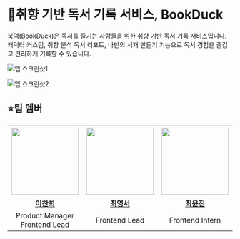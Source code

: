 # 📕취향 기반 독서 기록 서비스, BookDuck

북덕(BookDuck)은 독서를 즐기는 사람들을 위한 취향 기반 독서 기록 서비스입니다.
캐릭터 커스텀, 취향 분석 독서 리포트, 나만의 서재 만들기 기능으로 독서 경험을 즐겁고 편리하게 기록할 수 있습니다.

![앱 스크린샷1](https://github.com/user-attachments/assets/48135be6-60a2-4079-9877-4ad985d90447)

![앱 스크린샷2](https://github.com/user-attachments/assets/0dabef84-0731-44ae-8097-6d977cc3a0b9)

## ⭐️팀 멤버
<table>
  <tr height="160px">
    <td width="300px" align="center">
      <a href="https://github.com/hyerindev">
        <img height="150px" width="150px" src="https://avatars.githubusercontent.com/hyerindev" />
      </a>
    </td>
    <td width="300px" align="center">
      <a href="https://github.com/rwaeng">
        <img height="150px" width="150px" src="https://avatars.githubusercontent.com/rwaeng" />
      </a>
    </td>
    <td width="300px" align="center">
      <a href="https://github.com/sj0919">
        <img height="150px" width="150px" src="https://avatars.githubusercontent.com/sj0919" />
      </a>
    </td>
  </tr>
  <tr height="30px">
    <td align="center">
      <a href="https://github.com/ch9968">
        <b>이찬희</b>
      </a>
    </td>
    <td align="center">
      <a href="https://github.com/YoungseoChoi23">
        <b>최영서</b>
      </a>
    </td>
    <td align="center">
      <a href="https://github.com/yoonjin-C">
        <b>최윤진</b>
      </a>
    </td>
  </tr>
  <tr height="30px">
    <td align="center">
      Product Manager <br>
      Frontend Lead
    </td>
    <td align="center">
      Frontend Lead
    </td>
    <td align="center">
      Frontend Intern
    </td>
  </tr>
</table>
